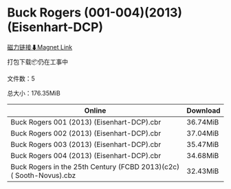 # Buck Rogers (001-004)(2013)(Eisenhart-DCP)

[磁力链接⬇Magnet Link](magnet:?xt=urn:btih:4e7a2d994f55539d7fad365144f0b70ce43f83c6&dn=Buck%20Rogers%20%28001-004%29%282013%29%28Eisenhart-DCP%29)

打包下载📦仍在工事中

文件数：5

总大小：176.35MiB

Online | Download
--- | ---
Buck Rogers 001 (2013) (Eisenhart-DCP).cbr | 36.74MiB
Buck Rogers 002 (2013) (Eisenhart-DCP).cbr | 37.04MiB
Buck Rogers 003 (2013) (Eisenhart-DCP).cbr | 35.47MiB
Buck Rogers 004 (2013) (Eisenhart-DCP).cbr | 34.68MiB
Buck Rogers in the 25th Century (FCBD 2013)(c2c)( Sooth-Novus).cbz | 32.43MiB